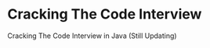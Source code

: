 Cracking The Code Interview
===========================

Cracking The Code Interview in Java (Still Updating)
